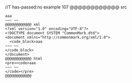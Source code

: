 //T has-passed:no
example 107
@@@@@@@@@@@@ src
~~~~~~
aaa
~~~ ~~
@@@@@@@@@@@@ xml
<?xml version="1.0" encoding="UTF-8"?>
<!DOCTYPE document SYSTEM "CommonMark.dtd">
<document xmlns="http://commonmark.org/xml/1.0">
  <code_block>aaa
~~~ ~~
</code_block>
</document>
@@@@@@@@@@@@ html
<pre><code>aaa
~~~ ~~
</code></pre>
@@@@@@@@@@@@

